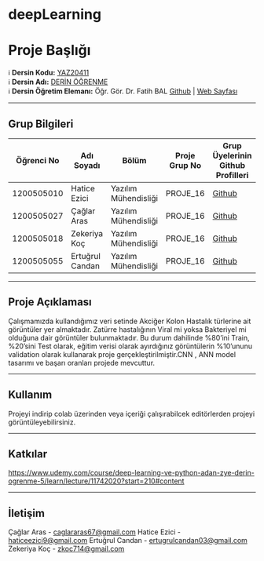 # deepLearning

# Proje Başlığı

:information_source: **Dersin Kodu:** [YAZ20411](https://ebp.klu.edu.tr/Ders/dersDetay/YAZ20411/716026/tr)  
:information_source: **Dersin Adı:** [DERİN ÖĞRENME](https://ebp.klu.edu.tr/Ders/dersDetay/YAZ20411/716026/tr)  
:information_source: **Dersin Öğretim Elemanı:** Öğr. Gör. Dr. Fatih BAL  [Github](https://github.com/balfatih)   |    [Web Sayfası](https://balfatih.github.io/)
   
---

## Grup Bilgileri

| Öğrenci No | Adı Soyadı           | Bölüm          		      | Proje Grup No  | Grup Üyelerinin Github Profilleri                 |
|------------|----------------------|--------------------------|----------------|---------------------------------------------------|
| 1200505010  | Hatice Ezici			| Yazılım Mühendisliği     | PROJE_16       | [Github](https://github.com/balfatih)     |
| 1200505027  | Çağlar Aras         | Yazılım Mühendisliği     | PROJE_16       | [Github](https://github.com/balfatih)     |
| 1200505018  | Zekeriya Koç        | Yazılım Mühendisliği     | PROJE_16       | [Github](https://github.com/balfatih)     |
| 1200505055  | Ertuğrul Candan     | Yazılım Mühendisliği     | PROJE_16       | [Github](https://github.com/balfatih)     |

---

## Proje Açıklaması

Çalışmamızda kullandığımız veri setinde Akciğer Kolon Hastalık türlerine ait görüntüler yer almaktadır. Zatürre 
hastalığının Viral mi yoksa Bakteriyel mi olduğuna dair görüntüler bulunmaktadır. Bu durum dahilinde %80’ini Train, %20’sini Test olarak, eğitim verisi olarak ayırdığınız görüntülerin %10’ununu validation olarak kullanarak proje gerçekleştirilmiştir.CNN , ANN model tasarımı ve başarı oranları projede mevcuttur.

---

## Kullanım

Projeyi indirip colab üzerinden veya içeriği çalışırabilcek editörlerden projeyi görüntüleyebilirsiniz.

---

## Katkılar
https://www.udemy.com/course/deep-learning-ve-python-adan-zye-derin-ogrenme-5/learn/lecture/11742020?start=210#content

---

## İletişim

Çağlar Aras - caglararas67@gmail.com
Hatice Ezici - haticeezici9@gmail.com
Ertuğrul Candan - ertugrulcandan03@gmail.com
Zekeriya Koç - zkoc714@gmail.com


